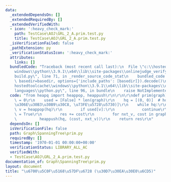 ```yaml
---
data:
  _extendedDependsOn: []
  _extendedRequiredBy: []
  _extendedVerifiedWith:
  - icon: ':heavy_check_mark:'
    path: TestCase\AOJ\GRL_2_A.prim.test.py
    title: TestCase\AOJ\GRL_2_A.prim.test.py
  _isVerificationFailed: false
  _pathExtension: py
  _verificationStatusIcon: ':heavy_check_mark:'
  attributes:
    links: []
  bundledCode: "Traceback (most recent call last):\n  File \"c:\\hostedtoolcache\\\
    windows\\python\\3.9.1\\x64\\lib\\site-packages\\onlinejudge_verify\\documentation\\\
    build.py\", line 71, in _render_source_code_stat\n    bundled_code = language.bundle(stat.path,\
    \ basedir=basedir, options={'include_paths': [basedir]}).decode()\n  File \"c:\\\
    hostedtoolcache\\windows\\python\\3.9.1\\x64\\lib\\site-packages\\onlinejudge_verify\\\
    languages\\python.py\", line 96, in bundle\n    raise NotImplementedError\nNotImplementedError\n"
  code: "from heapq import heappop, heappush\r\n\r\n\r\ndef prim(graph):\r\n    res\
    \ = 0\r\n    used = [False] * len(graph)\r\n    hq = [(0, 0)]  # hq = [(\u8FBA\
    \u306E\u30B3\u30B9\u30C8, \u73FE\u5728\u5730)]\r\n    while hq:\r\n        cost,\
    \ v = heappop(hq)\r\n        if used[v]:\r\n            continue\r\n        used[v]\
    \ = True\r\n        res += cost\r\n        for nxt_v, cost in graph[v]:\r\n  \
    \          heappush(hq, (cost, nxt_v))\r\n    return res\r\n"
  dependsOn: []
  isVerificationFile: false
  path: Graph\SpanningTree\prim.py
  requiredBy: []
  timestamp: '1970-01-01 00:00:00+00:00'
  verificationStatus: LIBRARY_ALL_AC
  verifiedWith:
  - TestCase\AOJ\GRL_2_A.prim.test.py
documentation_of: Graph\SpanningTree\prim.py
layout: document
title: "\u6700\u5C0F\u5168\u57DF\u6728 (\u30D7\u30EA\u30E0\u6CD5)"
---
```

